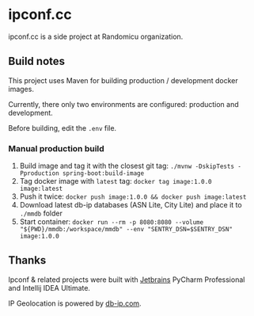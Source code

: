 # ipconf.cc

ipconf.cc is a side project at Randomicu organization.

## Build notes

This project uses Maven for building production / development docker images.

Currently, there only two environments are configured: production and development.

Before building, edit the `.env` file.

### Manual production build

1. Build image and tag it with the closest git tag: `./mvnw -DskipTests -Pproduction spring-boot:build-image`
2. Tag docker image with `latest` tag: `docker tag image:1.0.0 image:latest` 
3. Push it twice: `docker push image:1.0.0 && docker push image:latest`
4. Download latest db-ip databases (ASN Lite, City Lite) and place it to `./mmdb` folder
5. Start container: `docker run --rm -p 8080:8080 --volume "${PWD}/mmdb:/workspace/mmdb" --env "SENTRY_DSN=$SENTRY_DSN" image:1.0.0`

## Thanks

Ipconf & related projects were built with [Jetbrains](https://www.jetbrains.com/?from=RandomicuQAAPI) PyCharm Professional
and Intellij IDEA Ultimate.

IP Geolocation is powered by [db-ip.com](https://db-ip.com/).
